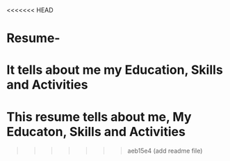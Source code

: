 <<<<<<< HEAD
# Resume-
It tells about me my Education, Skills and Activities
=======
# This resume tells about me, My Educaton, Skills and Activities
>>>>>>> aeb15e4 (add readme file)
